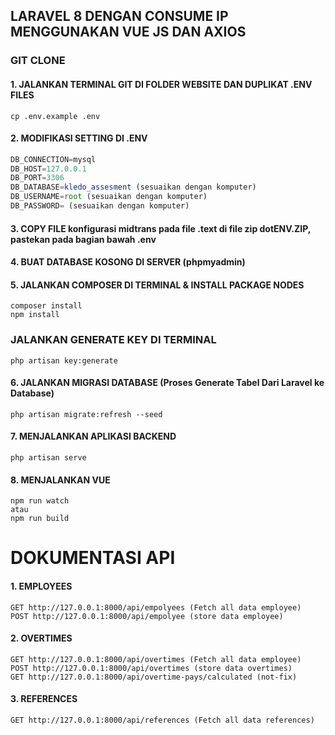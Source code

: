 ## LARAVEL 8 DENGAN CONSUME IP MENGGUNAKAN VUE JS DAN AXIOS

### GIT CLONE 

#### 1. JALANKAN TERMINAL GIT DI FOLDER WEBSITE DAN DUPLIKAT .ENV FILES
```console
cp .env.example .env
```
#### 2. MODIFIKASI SETTING DI .ENV
```javascript
DB_CONNECTION=mysql
DB_HOST=127.0.0.1
DB_PORT=3306
DB_DATABASE=kledo_assesment (sesuaikan dengan komputer)
DB_USERNAME=root (sesuaikan dengan komputer)
DB_PASSWORD= (sesuaikan dengan komputer)
```
#### 3. COPY FILE konfigurasi midtrans pada file .text di file zip dotENV.ZIP, pastekan pada bagian bawah .env
#### 4. BUAT DATABASE KOSONG DI SERVER (phpmyadmin) 
#### 5. JALANKAN COMPOSER DI TERMINAL & INSTALL PACKAGE NODES
```console
composer install
npm install
```
### JALANKAN GENERATE KEY DI TERMINAL
```console
php artisan key:generate
```
#### 6. JALANKAN MIGRASI DATABASE (Proses Generate Tabel Dari Laravel ke Database)
```console
php artisan migrate:refresh --seed
```
#### 7. MENJALANKAN APLIKASI BACKEND
```console
php artisan serve
```
#### 8. MENJALANKAN VUE
```console
npm run watch
atau
npm run build
```
# DOKUMENTASI API

#### 1. EMPLOYEES
```console
GET http://127.0.0.1:8000/api/empolyees (Fetch all data employee)
POST http://127.0.0.1:8000/api/empolyee (store data employee)
```
#### 2. OVERTIMES
```console
GET http://127.0.0.1:8000/api/overtimes (Fetch all data employee)
POST http://127.0.0.1:8000/api/overtimes (store data overtimes)
GET http://127.0.0.1:8000/api/overtime-pays/calculated (not-fix)
```
#### 3. REFERENCES
```console
GET http://127.0.0.1:8000/api/references (Fetch all data references)
```

